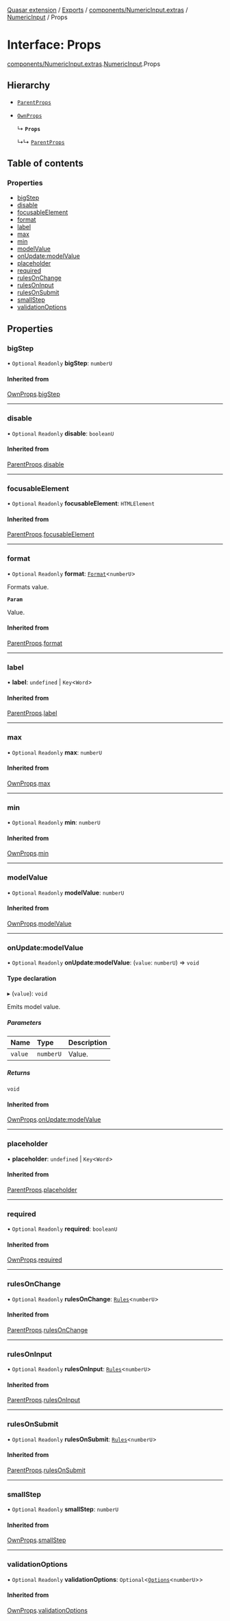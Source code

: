 [Quasar extension](../index.md) / [Exports](../modules.md) / [components/NumericInput.extras](../modules/components_NumericInput_extras.md) / [NumericInput](../modules/components_NumericInput_extras.NumericInput.md) / Props

# Interface: Props

[components/NumericInput.extras](../modules/components_NumericInput_extras.md).[NumericInput](../modules/components_NumericInput_extras.NumericInput.md).Props

## Hierarchy

- [`ParentProps`](components_NumericInput_extras.NumericInput.ParentProps.md)

- [`OwnProps`](components_NumericInput_extras.NumericInput.OwnProps.md)

  ↳ **`Props`**

  ↳↳ [`ParentProps`](components_TimeInput_extras.TimeInput.ParentProps.md)

## Table of contents

### Properties

- [bigStep](components_NumericInput_extras.NumericInput.Props.md#bigstep)
- [disable](components_NumericInput_extras.NumericInput.Props.md#disable)
- [focusableElement](components_NumericInput_extras.NumericInput.Props.md#focusableelement)
- [format](components_NumericInput_extras.NumericInput.Props.md#format)
- [label](components_NumericInput_extras.NumericInput.Props.md#label)
- [max](components_NumericInput_extras.NumericInput.Props.md#max)
- [min](components_NumericInput_extras.NumericInput.Props.md#min)
- [modelValue](components_NumericInput_extras.NumericInput.Props.md#modelvalue)
- [onUpdate:modelValue](components_NumericInput_extras.NumericInput.Props.md#onupdate:modelvalue)
- [placeholder](components_NumericInput_extras.NumericInput.Props.md#placeholder)
- [required](components_NumericInput_extras.NumericInput.Props.md#required)
- [rulesOnChange](components_NumericInput_extras.NumericInput.Props.md#rulesonchange)
- [rulesOnInput](components_NumericInput_extras.NumericInput.Props.md#rulesoninput)
- [rulesOnSubmit](components_NumericInput_extras.NumericInput.Props.md#rulesonsubmit)
- [smallStep](components_NumericInput_extras.NumericInput.Props.md#smallstep)
- [validationOptions](components_NumericInput_extras.NumericInput.Props.md#validationoptions)

## Properties

### bigStep

• `Optional` `Readonly` **bigStep**: `numberU`

#### Inherited from

[OwnProps](components_NumericInput_extras.NumericInput.OwnProps.md).[bigStep](components_NumericInput_extras.NumericInput.OwnProps.md#bigstep)

___

### disable

• `Optional` `Readonly` **disable**: `booleanU`

#### Inherited from

[ParentProps](components_NumericInput_extras.NumericInput.ParentProps.md).[disable](components_NumericInput_extras.NumericInput.ParentProps.md#disable)

___

### focusableElement

• `Optional` `Readonly` **focusableElement**: `HTMLElement`

#### Inherited from

[ParentProps](components_NumericInput_extras.NumericInput.ParentProps.md).[focusableElement](components_NumericInput_extras.NumericInput.ParentProps.md#focusableelement)

___

### format

• `Optional` `Readonly` **format**: [`Format`](components_Field_extras.Field.Format.md)<`numberU`\>

Formats value.

**`Param`**

Value.

#### Inherited from

[ParentProps](components_NumericInput_extras.NumericInput.ParentProps.md).[format](components_NumericInput_extras.NumericInput.ParentProps.md#format)

___

### label

• **label**: `undefined` \| `Key`<`Word`\>

#### Inherited from

[ParentProps](components_NumericInput_extras.NumericInput.ParentProps.md).[label](components_NumericInput_extras.NumericInput.ParentProps.md#label)

___

### max

• `Optional` `Readonly` **max**: `numberU`

#### Inherited from

[OwnProps](components_NumericInput_extras.NumericInput.OwnProps.md).[max](components_NumericInput_extras.NumericInput.OwnProps.md#max)

___

### min

• `Optional` `Readonly` **min**: `numberU`

#### Inherited from

[OwnProps](components_NumericInput_extras.NumericInput.OwnProps.md).[min](components_NumericInput_extras.NumericInput.OwnProps.md#min)

___

### modelValue

• `Optional` `Readonly` **modelValue**: `numberU`

#### Inherited from

[OwnProps](components_NumericInput_extras.NumericInput.OwnProps.md).[modelValue](components_NumericInput_extras.NumericInput.OwnProps.md#modelvalue)

___

### onUpdate:modelValue

• `Optional` `Readonly` **onUpdate:modelValue**: (`value`: `numberU`) => `void`

#### Type declaration

▸ (`value`): `void`

Emits model value.

##### Parameters

| Name | Type | Description |
| :------ | :------ | :------ |
| `value` | `numberU` | Value. |

##### Returns

`void`

#### Inherited from

[OwnProps](components_NumericInput_extras.NumericInput.OwnProps.md).[onUpdate:modelValue](components_NumericInput_extras.NumericInput.OwnProps.md#onupdate:modelvalue)

___

### placeholder

• **placeholder**: `undefined` \| `Key`<`Word`\>

#### Inherited from

[ParentProps](components_NumericInput_extras.NumericInput.ParentProps.md).[placeholder](components_NumericInput_extras.NumericInput.ParentProps.md#placeholder)

___

### required

• `Optional` `Readonly` **required**: `booleanU`

#### Inherited from

[OwnProps](components_NumericInput_extras.NumericInput.OwnProps.md).[required](components_NumericInput_extras.NumericInput.OwnProps.md#required)

___

### rulesOnChange

• `Optional` `Readonly` **rulesOnChange**: [`Rules`](../modules/components_api_validation_internal.md#rules)<`numberU`\>

#### Inherited from

[ParentProps](components_NumericInput_extras.NumericInput.ParentProps.md).[rulesOnChange](components_NumericInput_extras.NumericInput.ParentProps.md#rulesonchange)

___

### rulesOnInput

• `Optional` `Readonly` **rulesOnInput**: [`Rules`](../modules/components_api_validation_internal.md#rules)<`numberU`\>

#### Inherited from

[ParentProps](components_NumericInput_extras.NumericInput.ParentProps.md).[rulesOnInput](components_NumericInput_extras.NumericInput.ParentProps.md#rulesoninput)

___

### rulesOnSubmit

• `Optional` `Readonly` **rulesOnSubmit**: [`Rules`](../modules/components_api_validation_internal.md#rules)<`numberU`\>

#### Inherited from

[ParentProps](components_NumericInput_extras.NumericInput.ParentProps.md).[rulesOnSubmit](components_NumericInput_extras.NumericInput.ParentProps.md#rulesonsubmit)

___

### smallStep

• `Optional` `Readonly` **smallStep**: `numberU`

#### Inherited from

[OwnProps](components_NumericInput_extras.NumericInput.OwnProps.md).[smallStep](components_NumericInput_extras.NumericInput.OwnProps.md#smallstep)

___

### validationOptions

• `Optional` `Readonly` **validationOptions**: `Optional`<[`Options`](components_api_validation_internal.Options.md)<`numberU`\>\>

#### Inherited from

[OwnProps](components_NumericInput_extras.NumericInput.OwnProps.md).[validationOptions](components_NumericInput_extras.NumericInput.OwnProps.md#validationoptions)
